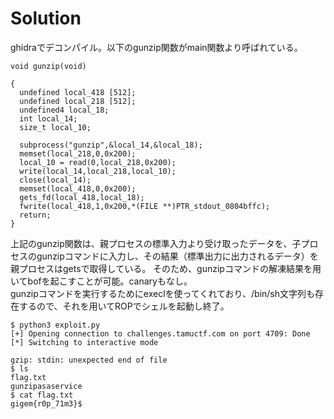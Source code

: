 # Solution
ghidraでデコンパイル。以下のgunzip関数がmain関数より呼ばれている。

```
void gunzip(void)

{
  undefined local_418 [512];
  undefined local_218 [512];
  undefined4 local_18;
  int local_14;
  size_t local_10;

  subprocess("gunzip",&local_14,&local_18);
  memset(local_218,0,0x200);
  local_10 = read(0,local_218,0x200);
  write(local_14,local_218,local_10);
  close(local_14);
  memset(local_418,0,0x200);
  gets_fd(local_418,local_18);
  fwrite(local_418,1,0x200,*(FILE **)PTR_stdout_0804bffc);
  return;
}
```

上記のgunzip関数は、親プロセスの標準入力より受け取ったデータを、子プロセスのgunzipコマンドに入力し、その結果（標準出力に出力されるデータ）を親プロセスはgetsで取得している。
そのため、gunzipコマンドの解凍結果を用いてbofを起こすことが可能。canaryもなし。        
gunzipコマンドを実行するためにexeclを使ってくれており、/bin/sh文字列も存在するので、それを用いてROPでシェルを起動し終了。

```
$ python3 exploit.py
[+] Opening connection to challenges.tamuctf.com on port 4709: Done
[*] Switching to interactive mode

gzip: stdin: unexpected end of file
$ ls
flag.txt
gunzipasaservice
$ cat flag.txt
gigem{r0p_71m3}$
```
